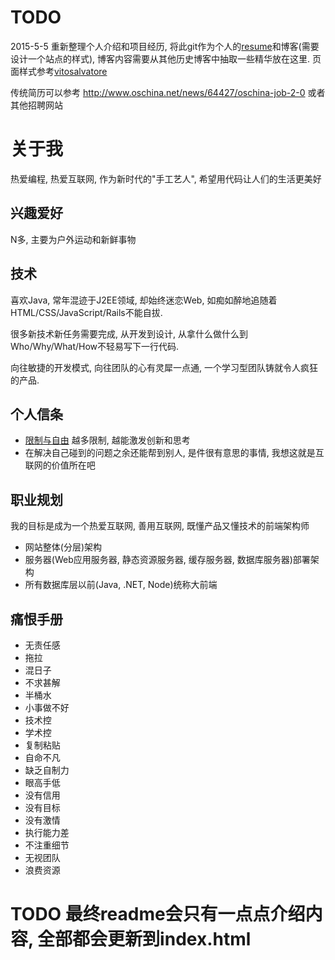# TODO
2015-5-5 重新整理个人介绍和项目经历, 将此git作为个人的[resume](http://ufologist.github.io/resume/)和博客(需要设计一个站点的样式), 博客内容需要从其他历史博客中抽取一些精华放在这里.
页面样式参考[vitosalvatore](http://www.vitosalvatore.com/)

传统简历可以参考 http://www.oschina.net/news/64427/oschina-job-2-0 或者其他招聘网站

# 关于我
热爱编程, 热爱互联网, 作为新时代的"手工艺人", 希望用代码让人们的生活更美好

## 兴趣爱好
N多, 主要为户外运动和新鲜事物

## 技术
喜欢Java, 常年混迹于J2EE领域, 却始终迷恋Web, 如痴如醉地追随着HTML/CSS/JavaScript/Rails不能自拔.

很多新技术新任务需要完成, 从开发到设计, 从拿什么做什么到Who/Why/What/How不轻易写下一行代码.

向往敏捷的开发模式, 向往团队的心有灵犀一点通, 一个学习型团队铸就令人疯狂的产品.

## 个人信条
* [限制与自由](http://www.zreading.cn/archives/2423.html)
    越多限制, 越能激发创新和思考
* 在解决自己碰到的问题之余还能帮到别人, 是件很有意思的事情, 我想这就是互联网的价值所在吧

## 职业规划
我的目标是成为一个热爱互联网, 善用互联网, 既懂产品又懂技术的前端架构师
* 网站整体(分层)架构
* 服务器(Web应用服务器, 静态资源服务器, 缓存服务器, 数据库服务器)部署架构
* 所有数据库层以前(Java, .NET, Node)统称大前端

## 痛恨手册
* 无责任感
* 拖拉
* 混日子
* 不求甚解
* 半桶水
* 小事做不好
* 技术控
* 学术控
* 复制粘贴
* 自命不凡
* 缺乏自制力
* 眼高手低
* 没有信用
* 没有目标
* 没有激情
* 执行能力差
* 不注重细节
* 无视团队
* 浪费资源

# TODO 最终readme会只有一点点介绍内容,  全部都会更新到index.html
